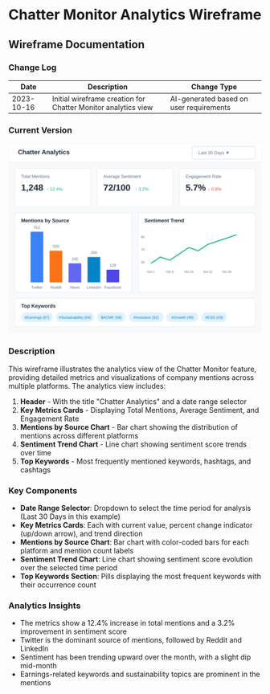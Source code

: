 # Chatter Monitor Analytics Wireframe

## Wireframe Documentation

### Change Log

| Date | Description | Change Type |
|------|-------------|-------------|
| 2023-10-16 | Initial wireframe creation for Chatter Monitor analytics view | AI-generated based on user requirements |

### Current Version

![Chatter Monitor Analytics Wireframe](./chatter-monitor-analytics.svg)

### Description

This wireframe illustrates the analytics view of the Chatter Monitor feature, providing detailed metrics and visualizations of company mentions across multiple platforms. The analytics view includes:

1. **Header** - With the title "Chatter Analytics" and a date range selector
2. **Key Metrics Cards** - Displaying Total Mentions, Average Sentiment, and Engagement Rate
3. **Mentions by Source Chart** - Bar chart showing the distribution of mentions across different platforms
4. **Sentiment Trend Chart** - Line chart showing sentiment score trends over time
5. **Top Keywords** - Most frequently mentioned keywords, hashtags, and cashtags

### Key Components

- **Date Range Selector**: Dropdown to select the time period for analysis (Last 30 Days in this example)
- **Key Metrics Cards**: Each with current value, percent change indicator (up/down arrow), and trend direction
- **Mentions by Source Chart**: Bar chart with color-coded bars for each platform and mention count labels
- **Sentiment Trend Chart**: Line chart showing sentiment score evolution over the selected time period
- **Top Keywords Section**: Pills displaying the most frequent keywords with their occurrence count

### Analytics Insights

- The metrics show a 12.4% increase in total mentions and a 3.2% improvement in sentiment score
- Twitter is the dominant source of mentions, followed by Reddit and LinkedIn
- Sentiment has been trending upward over the month, with a slight dip mid-month
- Earnings-related keywords and sustainability topics are prominent in the mentions
